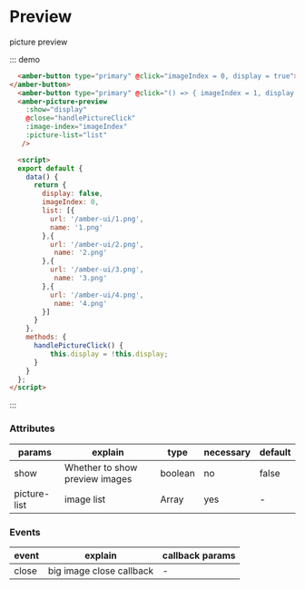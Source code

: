 # Preview  
  picture preview
  
::: demo
```html
  <amber-button type="primary" @click="imageIndex = 0, display = true">   preview pictures
</amber-button>
  <amber-button type="primary" @click="() => { imageIndex = 1, display = true }">preview the second picture</amber-button>
  <amber-picture-preview 
    :show="display" 
    @close="handlePictureClick" 
    :image-index="imageIndex"
    :picture-list="list" 
   />

  <script>
  export default {
    data() {
      return {
        display: false,
        imageIndex: 0,
        list: [{
          url: '/amber-ui/1.png',
          name: '1.png'
        },{
          url: '/amber-ui/2.png',
           name: '2.png'
        },{
          url: '/amber-ui/3.png',
           name: '3.png'
        },{
          url: '/amber-ui/4.png',
           name: '4.png'
        }]
      }
    },
    methods: {
      handlePictureClick() {
          this.display = !this.display;
      }
    }
  };
</script>
```
:::

### Attributes


| params | explain | type | necessary | default |
| --- | ---  | --- |  ---    | --- |
| show | Whether to show preview images | boolean | no | false |
| picture-list | image list | Array | yes | - |


### Events
| event | explain | callback params | 
| --- | ---  | --- |  
| close| big image close callback | - |


